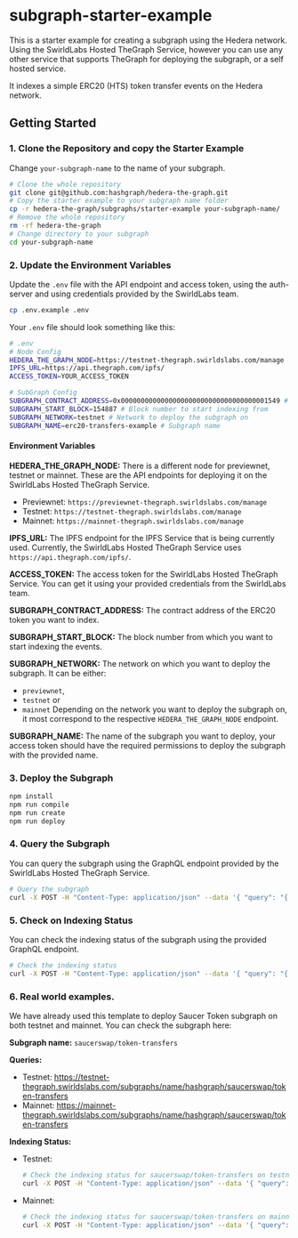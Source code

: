 # subgraph-starter-example

This is a starter example for creating a subgraph using the Hedera network. Using the SwirldLabs Hosted TheGraph Service, however you can use any other service that supports TheGraph for deploying the subgraph, or a self hosted service.

It indexes a simple ERC20 (HTS) token transfer events on the Hedera network.

## Getting Started

### 1. Clone the Repository and copy the Starter Example

Change `your-subgraph-name` to the name of your subgraph.

```bash
# Clone the whole repository
git clone git@github.com:hashgraph/hedera-the-graph.git
# Copy the starter example to your subgraph name folder
cp -r hedera-the-graph/subgraphs/starter-example your-subgraph-name/
# Remove the whole repository
rm -rf hedera-the-graph
# Change directory to your subgraph
cd your-subgraph-name
```


### 2. Update the Environment Variables

Update the `.env` file with the API endpoint and access token, using the auth-server and using credentials provided by the SwirldLabs team.

```bash
cp .env.example .env
```

Your `.env` file should look something like this:

```bash
# .env
# Node Config
HEDERA_THE_GRAPH_NODE=https://testnet-thegraph.swirldslabs.com/manage
IPFS_URL=https://api.thegraph.com/ipfs/
ACCESS_TOKEN=YOUR_ACCESS_TOKEN

# SubGraph Config
SUBGRAPH_CONTRACT_ADDRESS=0x0000000000000000000000000000000000001549 # USDC Token
SUBGRAPH_START_BLOCK=154887 # Block number to start indexing from
SUBGRAPH_NETWORK=testnet # Network to deploy the subgraph on
SUBGRAPH_NAME=erc20-transfers-example # Subgraph name
```

#### Environment Variables

**HEDERA_THE_GRAPH_NODE:** There is a different node for previewnet, testnet or mainnet. These are the API endpoints for deploying it on the SwirldLabs Hosted TheGraph Service.
- Previewnet: `https://previewnet-thegraph.swirldslabs.com/manage`
- Testnet: `https://testnet-thegraph.swirldslabs.com/manage`
- Mainnet: `https://mainnet-thegraph.swirldslabs.com/manage`

**IPFS_URL:** The IPFS endpoint for the IPFS Service that is being currently used. Currently, the SwirldLabs Hosted TheGraph Service uses `https://api.thegraph.com/ipfs/`.

**ACCESS_TOKEN:** The access token for the SwirldLabs Hosted TheGraph Service. You can get it using your provided credentials from the SwirldLabs team.

**SUBGRAPH_CONTRACT_ADDRESS:** The contract address of the ERC20 token you want to index.

**SUBGRAPH_START_BLOCK:** The block number from which you want to start indexing the events.

**SUBGRAPH_NETWORK:** The network on which you want to deploy the subgraph. It can be either:
-  `previewnet`, 
- `testnet` or 
- `mainnet`
Depending on the network you want to deploy the subgraph on, it most correspond to the respective `HEDERA_THE_GRAPH_NODE` endpoint.

**SUBGRAPH_NAME:** The name of the subgraph you want to deploy, your access token should have the required permissions to deploy the subgraph with the provided name.


### 3. Deploy the Subgraph

```bash
npm install
npm run compile
npm run create
npm run deploy
```

### 4. Query the Subgraph

You can query the subgraph using the GraphQL endpoint provided by the SwirldLabs Hosted TheGraph Service.

```bash
# Query the subgraph
curl -X POST -H "Content-Type: application/json" --data '{ "query": "{ transfers(first: 5) { id from to value } }" }' https://testnet-thegraph.swirldslabs.com/subgraphs/name/your-subgraph-name
```

### 5. Check on Indexing Status

You can check the indexing status of the subgraph using the provided GraphQL endpoint.

```bash
# Check the indexing status
curl -X POST -H "Content-Type: application/json" --data '{ "query": "{ indexingStatusForCurrentVersion(subgraphName: \"your-subgraph-name\") { synced } }" }' https://testnet-thegraph.swirldslabs.com/graphql
```

### 6. Real world examples.
We have already used this template to deploy Saucer Token subgraph on both testnet and mainnet. You can check the subgraph here:

**Subgraph name:** `saucerswap/token-transfers`

**Queries:**
- Testnet: https://testnet-thegraph.swirldslabs.com/subgraphs/name/hashgraph/saucerswap/token-transfers
- Mainnet: https://mainnet-thegraph.swirldslabs.com/subgraphs/name/hashgraph/saucerswap/token-transfers

**Indexing Status:**
- Testnet: 
    ```bash
    # Check the indexing status for saucerswap/token-transfers on testnet
    curl -X POST -H "Content-Type: application/json" --data '{ "query": "{ indexingStatusForCurrentVersion(subgraphName: \"saucerswap/token-transfers\") { synced } }" }' https://testnet-thegraph.swirldslabs.com/graphql
    ```

- Mainnet: 
    ```bash
    # Check the indexing status for saucerswap/token-transfers on mainnet
    curl -X POST -H "Content-Type: application/json" --data '{ "query": "{ indexingStatusForCurrentVersion(subgraphName: \"saucerswap/token-transfers\") { synced } }" }' https://mainnet-thegraph.swirldslabs.com/graphql
    ```